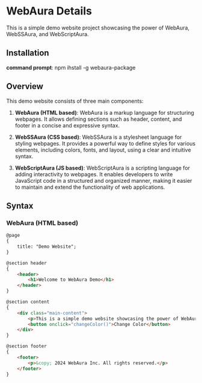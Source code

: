 # WebAura Details

This is a simple demo website project showcasing the power of WebAura, WebSSAura, and WebScriptAura.

## Installation
**command prompt**: npm ihstall -g webaura-package

## Overview

This demo website consists of three main components:

1. **WebAura (HTML based)**: WebAura is a markup language for structuring webpages. It allows defining sections such as header, content, and footer in a concise and expressive syntax.

2. **WebSSAura (CSS based)**: WebSSAura is a stylesheet language for styling webpages. It provides a powerful way to define styles for various elements, including colors, fonts, and layout, using a clear and intuitive syntax.

3. **WebScriptAura (JS based)**: WebScriptAura is a scripting language for adding interactivity to webpages. It enables developers to write JavaScript code in a structured and organized manner, making it easier to maintain and extend the functionality of web applications.

## Syntax

### WebAura (HTML based)
```html
@page
{
    title: "Demo Website";
}

@section header
{
    <header>
        <h1>Welcome to WebAura Demo</h1>
    </header>
}

@section content
{
    <div class="main-content">
        <p>This is a simple demo website showcasing the power of WebAura, WebSSAura, and WebScriptAura.</p>
        <button onclick="changeColor()">Change Color</button>
    </div>
}

@section footer
{
    <footer>
        <p>&copy; 2024 WebAura Inc. All rights reserved.</p>
    </footer>
}
